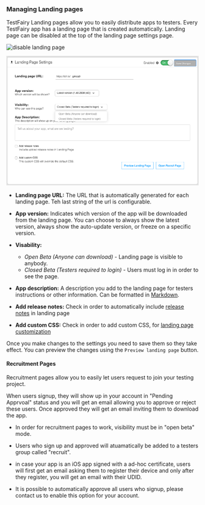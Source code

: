 ### Managing Landing pages

TestFairy Landing pages allow you to easily distribute apps to testers.
Every TestFairy app has a landing page that is created automatically.
Landing page can be disabled at the top of the landing page settings page.

![disable landing page](/img/landing-pages-on-off.png)


![landing page settings](/img/app_distribution/landing_pages/landing-page-fields.png)


* **Landing page URL:** The URL that is automatically generated for each landing page. Teh last string of the url is configurable.

* **App version:** Indicates which version of the app will be downloaded from the landing page. You can choose to always show the latest version, always show the auto-update version, or freeze on a specific version.

* **Visability:**  
  * _Open Beta (Anyone can download)_ - Landing page is visible to anybody.
  * _Closed Beta (Testers required to login)_ - Users must log in in order to see the page.

* **App description:** A description you add to the landing page for testers instructions or other information. Can be formatted in <a href=https://guides.github.com/features/mastering-markdown/ target=_blank >Markdown</a>.

* **Add release notes:** Check in order to automatically include [release notes](/App_Distribution/Release_Notes.html) in landing page

* **Add custom CSS:**  Check in order to add custom CSS, for [landing page customization](https://docs.testfairy.com/FAQ/Landing_Page_Customization.html)


Once you make changes to the settings you need to save them so they take effect. You can preview the changes using the `Preview landing page` button.

#### Recruitment Pages

Recruitment pages allow you to easily let users request to join your testing project. 

When users signup, they will show up in your account in "Pending Apprvoal" status and you will get an email allowing you to approve or reject these users. Once approved they will get an email inviting them to download the app.

* In order for recruitment pages to work, visibility must be in "open beta" mode.

* Users who sign up and approved will atuamatically be added to a testers group called "recruit".

* in case your app is an iOS app signed with a ad-hoc certificate, users will first get an email asking them to register their device and only after they register, you will get an email with their UDID.

* It is possible to automatically approve all users who signup, please contact us to enable this option for your account.

 
